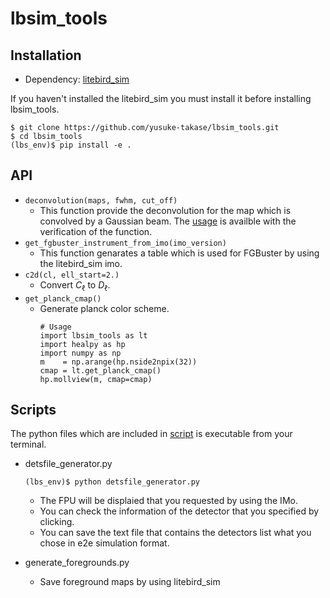 # lbsim_tools
## Installation 
- Dependency: [litebird_sim](https://github.com/litebird/litebird_sim)

If you haven't installed the litebird_sim you must install it before installing lbsim_tools.
```
$ git clone https://github.com/yusuke-takase/lbsim_tools.git
$ cd lbsim_tools
(lbs_env)$ pip install -e .
```
## API
- `deconvolution(maps, fwhm, cut_off)`
    - This function provide the deconvolution for the map which is convolved by a Gaussian beam. The [usage](./notebooks/deconv_verification.ipynb) is availble with the verification of the function. 
- `get_fgbuster_instrument_from_imo(imo_version)`
    - This function genarates a table which is used for FGBuster by using the litebird_sim imo. 
- `c2d(cl, ell_start=2.)`
    - Convert $C_\ell$ to $D_\ell$.
- `get_planck_cmap()`
    - Generate planck color scheme.
        ```
        # Usage
        import lbsim_tools as lt
        import healpy as hp
        import numpy as np
        m    = np.arange(hp.nside2npix(32))
        cmap = lt.get_planck_cmap()
        hp.mollview(m, cmap=cmap)
        ```


## Scripts 
The python files which are included in [script](./script) is executable from your terminal.
- detsfile_generator.py
    ```
    (lbs_env)$ python detsfile_generator.py
    ```
    - The FPU will be displaied that you requested by using the IMo.
    - You can check the information of the detector that you specified by clicking.
    - You can save the text file that contains the detectors list what you chose in e2e simulation format. 

- generate_foregrounds.py
    - Save foreground maps by using litebird_sim 
 
 
